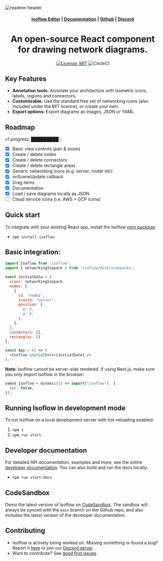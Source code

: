 ![readme-header](https://user-images.githubusercontent.com/1769678/223572353-788d5d38-cd28-40fa-96cd-9d29226f7e4b.png)

<h4 align="center">
  <a href="https://codesandbox.io/p/sandbox/github/markmanx/isoflow">Isoflow Editor</a> |
  <a href="https://v2.isoflow.io/docs">Documentation</a> |
  <a href="https://github.com/markmanx/isoflow">Github</a> |
  <a href="https://discord.gg/QYPkvZth7D">Discord</a>
</h4>

<div align="center">
  <h1>An open-source React component for drawing network diagrams.</h2>
</div>

<div align="center">

[![License: MIT](https://img.shields.io/badge/License-MIT-yellow.svg)](https://opensource.org/licenses/MIT)
![CircleCI](https://circleci.com/gh/markmanx/isoflow.svg?style=shield)

</div>

## Key Features

- **Annotation tools:** Annotate your architecture with isometric icons, labels, regions and connectors.
- **Customizable:** Use the standard free set of networking icons (also included under the MIT licence), or create your own.
- **Export options:** Export diagrams as images, JSON or YAML.

## Roadmap

v1 progress: █████████░

- [x] Basic view controls (pan & zoom)
- [x] Create / delete nodes
- [x] Create / delete connectors
- [x] Create / delete rectangle areas
- [x] Generic networking icons (e.g. server, router etc)
- [x] onSceneUpdate callback
- [x] Drag items
- [x] Documentation
- [x] Load / save diagrams locally as JSON
- [ ] Cloud service icons (i.e. AWS + GCP icons)

## Quick start

To integrate with your existing React app, install the Isoflow [npm package](https://www.npmjs.com/package/isoflow):

- `npm install isoflow`

## Basic integration:

```jsx
import Isoflow from 'isoflow';
import { networkingIsopack } from 'isoflow/dist/iconpacks';

const initialData = {
  icons: networkingIsopack,
  nodes: [
    {
      id: "node1",
      iconId: "server",
      position: {
        x: 0,
        y: 0,
      },
    },
  ],
  connectors: [],
  rectangles: []
};

const App = () => (
  <Isoflow initialData={initialData} />
);
```

**Note:** Isoflow cannot be server-side rendered.  If using Next.js, make sure you only import Isoflow in the browser:

```jsx
const Isoflow = dynamic(() => import("isoflow"), {
  ssr: false,
});
```

## Running Isoflow in development mode
To run Isoflow on a local development server with hot-reloading enabled:

1. `npm i`
2. `npm run start`.

## Developer documentation
For detailed API documentation, examples and more, see the online [developer documentation](https://v2.isoflow.io/docs).  You can also build and run the docs locally:

- `npm run start:docs`

## CodeSandbox
Demo the latest version of Isoflow on [CodeSandbox](https://codesandbox.io/p/sandbox/github/markmanx/isoflow/tree).  The sandbox will always be synced with the `main` branch on the Github repo, and also includes the latest version of the developer documentation.

## Contributing
- Isoflow is actively being worked on.  Missing something or found a bug? Report it [here](https://github.com/markmanx/isoflow/issues) or join our [Discord server](https://discord.gg/QYPkvZth7D).
- Want to contribute? See [good first issues](https://github.com/markmanx/isoflow/contribute).